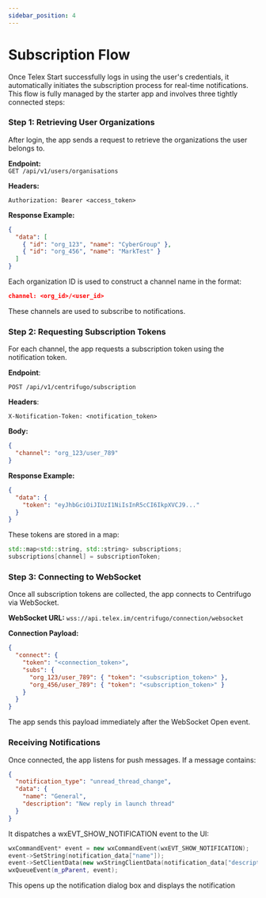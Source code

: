 ```yaml
---
sidebar_position: 4
---
```


# Subscription Flow

Once Telex Start successfully logs in using the user's credentials, it automatically initiates the subscription process for real-time notifications. This flow is fully managed by the starter app and involves three tightly connected steps:

### Step 1: Retrieving User Organizations

After login, the app sends a request to retrieve the organizations the user belongs to.

**Endpoint:**  
`GET /api/v1/users/organisations`

**Headers:**
```http
Authorization: Bearer <access_token>
```

**Response Example:**
```json
{
  "data": [
    { "id": "org_123", "name": "CyberGroup" },
    { "id": "org_456", "name": "MarkTest" }
  ]
}

```

Each organization ID is used to construct a channel name in the format:

```json
channel: <org_id>/<user_id>
```


These channels are used to subscribe to notifications.

### Step 2: Requesting Subscription Tokens
For each channel, the app requests a subscription token using the notification token.

**Endpoint**:

`POST /api/v1/centrifugo/subscription`

**Headers**:
```http
X-Notification-Token: <notification_token>
```
**Body:**

```json
{
  "channel": "org_123/user_789"
}
```


**Response Example:**

```json
{
  "data": {
    "token": "eyJhbGciOiJIUzI1NiIsInR5cCI6IkpXVCJ9..."
  }
}
```

These tokens are stored in a map:
```Cpp
std::map<std::string, std::string> subscriptions;
subscriptions[channel] = subscriptionToken;
```

### Step 3: Connecting to WebSocket
Once all subscription tokens are collected, the app connects to Centrifugo via WebSocket.

**WebSocket URL:**
`wss://api.telex.im/centrifugo/connection/websocket`

**Connection Payload:**
```json
{
  "connect": {
    "token": "<connection_token>",
    "subs": {
      "org_123/user_789": { "token": "<subscription_token>" },
      "org_456/user_789": { "token": "<subscription_token>" }
    }
  }
}
```

The app sends this payload immediately after the WebSocket Open event.

### Receiving Notifications
Once connected, the app listens for push messages. If a message contains:
```json
{
  "notification_type": "unread_thread_change",
  "data": {
    "name": "General",
    "description": "New reply in launch thread"
  }
}
```

It dispatches a wxEVT_SHOW_NOTIFICATION event to the UI:
```Cpp
wxCommandEvent* event = new wxCommandEvent(wxEVT_SHOW_NOTIFICATION);
event->SetString(notification_data["name"]);
event->SetClientData(new wxStringClientData(notification_data["description"]));
wxQueueEvent(m_pParent, event);
```

This opens up the notification dialog box and displays the notification





